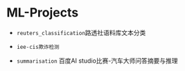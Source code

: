 # ML-Projects

- `reuters_classification`路透社语料库文本分类

- `iee-cis欺诈检测` 
- `summarisation` 百度AI studio比赛-汽车大师问答摘要与推理
